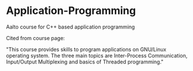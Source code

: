 # Application-Programming
Aalto course for C++ based application programming 

Cited from course page:

"This course provides skills to program applications on GNU/Linux operating system. The three main topics are Inter-Process Communication, Input/Output Multiplexing and basics of Threaded programming."
